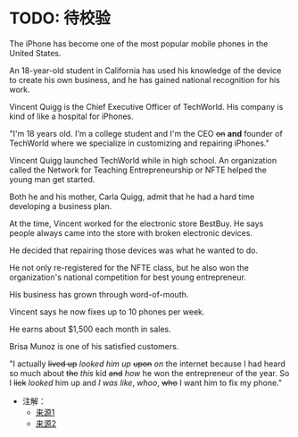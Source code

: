 # TODO: 待校验

The iPhone has become one of the most popular mobile phones in the United States.

An 18-year-old student in California has used his knowledge of the device to create his own business, and he has gained national recognition for his work.

Vincent Quigg is the Chief Executive Officer of TechWorld. His company is kind of like a hospital for iPhones.

"I'm 18 years old. I'm a college student and I'm the CEO ~~on~~ **and** founder of TechWorld where we specialize in customizing and repairing iPhones."

Vincent Quigg launched TechWorld while in high school. An organization called the Network for Teaching Entrepreneurship or NFTE helped the young man get started.

Both he and his mother, Carla Quigg, admit that he had a hard time developing a business plan.

At the time, Vincent worked for the electronic store BestBuy. He says people always came into the store with broken electronic devices.

He decided that repairing those devices was what he wanted to do.

He not only re-registered for the NFTE class, but he also won the organization's national competition for best young entrepreneur.

His business has grown through word-of-mouth.

Vincent says he now fixes up to 10 phones per week.

He earns about $1,500 each month in sales.

Brisa Munoz is one of his satisfied customers.

"I actually ~~lived up~~ *looked him up* ~~upon~~ *on* the internet because I had heard so much about ~~the~~ *this* kid ~~and~~ *how* he won the entrepreneur of the year. So I ~~lick~~ *looked* him up and *I was like*, *whoo*, ~~who~~ I want him to fix my phone."

- 注解：
  - [来源1](https://learningenglish.voanews.com/a/2206371.html)
  - [来源2](https://learningenglish.voanews.com/a/student-launches-hospital-for-iphones/1565155.html)
